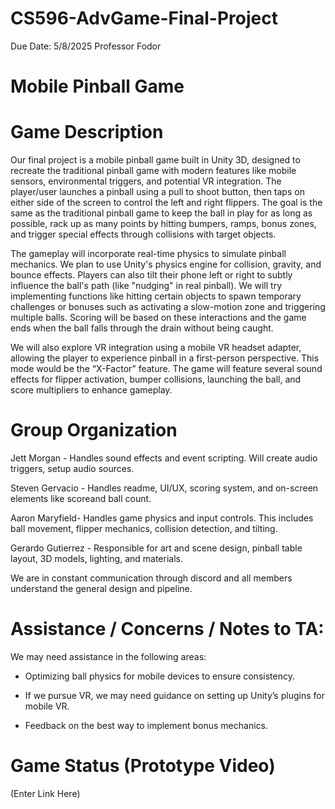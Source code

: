 # CS596-AdvGame-Final-Project
Due Date: 5/8/2025
Professor Fodor
# Mobile Pinball Game 
# Game Description
Our final project is a mobile pinball game built in Unity 3D, designed to recreate the traditional pinball game with modern features like mobile sensors, environmental triggers, and potential VR integration. The player/user launches a pinball using a pull to shoot button, then taps on either side of the screen to control the left and right flippers. The goal is the same as the traditional pinball game to keep the ball in play for as long as possible, rack up as many points by hitting bumpers, ramps, bonus zones, and trigger special effects through collisions with target objects.

The gameplay will incorporate real-time physics to simulate pinball mechanics. We plan to use Unity's physics engine for collision, gravity, and bounce effects. Players can also tilt their phone left or right to subtly influence the ball's path (like "nudging" in real pinball). We will try implementing functions like hitting certain objects to spawn temporary challenges or bonuses such as activating a slow-motion zone and triggering multiple balls. Scoring will be based on these interactions and the game ends when the ball falls through the drain without being caught.

We will also explore VR integration using a mobile VR headset adapter, allowing the player to experience pinball in a first-person perspective. This mode would be the “X-Factor” feature. The game will feature several sound effects for flipper activation, bumper collisions, launching the ball, and score multipliers to enhance gameplay.

# Group Organization
Jett Morgan - Handles sound effects and event scripting. Will create audio triggers, setup audio sources.

Steven Gervacio - Handles readme, UI/UX, scoring system, and on-screen elements like scoreand ball count.

Aaron Maryfield- Handles game physics and input controls. This includes ball movement, flipper mechanics, collision detection, and tilting.

Gerardo Gutierrez -  Responsible for art and scene design, pinball table layout, 3D models, lighting, and materials. 

We are in constant communication through discord and all members understand the general design and pipeline.

# Assistance / Concerns / Notes to TA:
We may need assistance in the following areas:

* Optimizing ball physics for mobile devices to ensure consistency.

* If we pursue VR, we may need guidance on setting up Unity’s plugins for mobile VR.

* Feedback on the best way to implement bonus mechanics.

# Game Status (Prototype Video)
(Enter Link Here)
